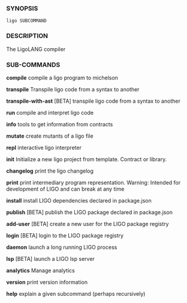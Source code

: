 
### SYNOPSIS
```
ligo SUBCOMMAND
```

### DESCRIPTION
The LigoLANG compiler

### SUB-COMMANDS
**compile**
compile a ligo program to michelson

**transpile**
Transpile ligo code from a syntax to another

**transpile-with-ast**
[BETA] transpile ligo code from a syntax to another

**run**
compile and interpret ligo code

**info**
tools to get information from contracts

**mutate**
create mutants of a ligo file

**repl**
interactive ligo interpreter

**init**
Initialize a new ligo project from template. Contract or library.

**changelog**
print the ligo changelog

**print**
print intermediary program representation. Warning: Intended for development of LIGO and can break at any time

**install**
install LIGO dependencies declared in package.json

**publish**
[BETA] publish the LIGO package declared in package.json

**add-user**
[BETA] create a new user for the LIGO package registry

**login**
[BETA] login to the LIGO package registry

**daemon**
launch a long running LIGO process

**lsp**
[BETA] launch a LIGO lsp server

**analytics**
Manage analytics

**version**
print version information

**help**
explain a given subcommand (perhaps recursively)


